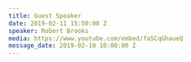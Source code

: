 ```yaml
---
title: Guest Speaker
date: 2019-02-11 15:50:00 Z
speaker: Robert Brooks
media: https://www.youtube.com/embed/fa5CqGhaueQ
message_date: 2019-02-10 10:00:00 Z
---
```


